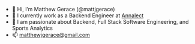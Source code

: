 - 👋 Hi, I’m Matthew Gerace (@mattjgerace)
- 👀 I currently work as a Backend Engineer at [Annalect](https://www.annalect.com/) 
- 🌱 I am passionate about Backend, Full Stack Software Engineering, and Sports Analytics
- 📫 matthewjgerace@gmail.com

<!---
mattjgerace/mattjgerace is a ✨ special ✨ repository because its `README.md` (this file) appears on your GitHub profile.
You can click the Preview link to take a look at your changes.
--->
